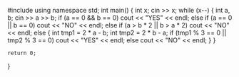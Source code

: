 #include <iostream>
using namespace std;
int main()
{
	int x;
	cin >> x;
	while (x--)
	{
		int a, b;
		cin >> a >> b;
		if (a == 0 && b == 0)
			cout << "YES" << endl;
		else if (a == 0 || b == 0)
			cout << "NO" << endl;
		else if (a > b * 2 || b > a * 2)
			cout << "NO" << endl;
		else
		{
			int tmp1 = 2 * a - b;
			int tmp2 = 2 * b - a;
			if (tmp1 % 3 == 0 || tmp2 % 3 == 0)
				cout << "YES" << endl;
			else
				cout << "NO" << endl;
		}
	}
	
	return 0;
}
